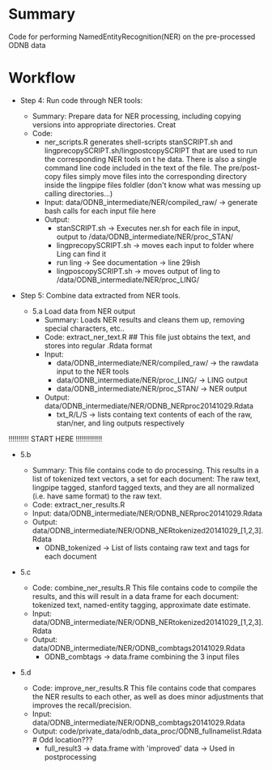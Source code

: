 Summary
======

Code for performing NamedEntityRecognition(NER) on the pre-processed ODNB data

Workflow
========

* Step 4: Run code through NER tools: 
  * Summary: Prepare data for NER processing, including copying versions into appropriate directories. Creat
  * Code: 
    * ner_scripts.R generates shell-scripts stanSCRIPT.sh and lingprecopySCRIPT.sh/lingpostcopySCRIPT that are used to run the corresponding NER tools on t he data. There is also a single command line code included in the text of the file. The pre/post-copy files simply move files into the corresponding directory inside the lingpipe files foldler (don't know what was messing up calling directories...)
    * Input: data/ODNB_intermediate/NER/compiled_raw/ -> generate bash calls for each input file here
    * Output: 
      * stanSCRIPT.sh -> Executes ner.sh for each file in input, output to /data/ODNB_intermediate/NER/proc_STAN/
      * lingprecopySCRIPT.sh -> moves each input to folder where Ling can find it
      * run ling -> See documentation -> line 29ish
      * lingposcopySCRIPT.sh -> moves output of ling to /data/ODNB_intermediate/NER/proc_LING/


* Step 5: Combine data extracted from NER tools. 
  * 5.a Load data from NER output
    * Summary: Loads NER results and cleans them up, removing special characters, etc..
    * Code: extract_ner_text.R       ## This file just obtains the text, and stores into regular .Rdata format
    * Input: 
      * data/ODNB_intermediate/NER/compiled_raw/ -> the rawdata input to the NER tools
      * data/ODNB_intermediate/NER/proc_LING/ -> LING output
      * data/ODNB_intermediate/NER/proc_STAN/ -> NER output
    * Output: data/ODNB_intermediate/NER/ODNB_NERproc20141029.Rdata
      * txt_R/L/S -> lists containg text contents of each of the raw, stan/ner, and ling outputs respectively

!!!!!!!!!! START HERE !!!!!!!!!!!!!

  * 5.b
    * Summary:  This file contains code to do processing. This results in a list of tokenized text vectors, a set for each document: The raw text, lingpipe tagged, stanford tagged texts, and they are all normalized (i.e. have same format) to the raw text. 
    * Code: extract_ner_results.R   
    * Input: data/ODNB_intermediate/NER/ODNB_NERproc20141029.Rdata
    * Output: data/ODNB_intermediate/NER/ODNB_NERtokenized20141029_[1,2,3].Rdata
      * ODNB_tokenized -> List of lists containg raw text and tags for each document

  * 5.c
    * Code: combine_ner_results.R This file contains code to compile the results, and this will result in a data frame for each document: tokenized text, named-entity tagging, approximate date estimate. 
    * Input: data/ODNB_intermediate/NER/ODNB_NERtokenized20141029_[1,2,3].Rdata
    * Output: data/ODNB_intermediate/NER/ODNB_combtags20141029.Rdata
      * ODNB_combtags -> data.frame combining the 3 input files

  * 5.d
    * Code: improve_ner_results.R This file contains code that compares the NER results to each other, as well as does minor adjustments that improves the recall/precision. 
    * Input: data/ODNB_intermediate/NER/ODNB_combtags20141029.Rdata
    * Output: code/private_data/odnb_data_proc/ODNB_fullnamelist.Rdata # Odd location???
      * full_result3 -> data.frame with 'improved' data -> Used in postprocessing